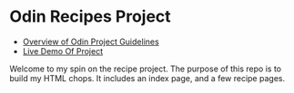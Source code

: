 # Odin Recipes Project

* [Overview of Odin Project Guidelines](https://www.theodinproject.com/lessons/foundations-recipes)
* [Live Demo Of Project](https://bmilcs.github.io/odin-recipes/)
  
Welcome to my spin on the recipe project. The purpose of this repo is to build my HTML chops. It includes an index page, and a few recipe pages. 




